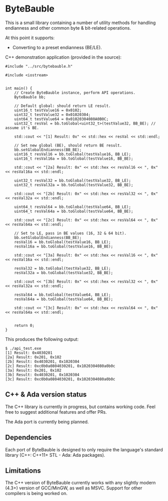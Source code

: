 # ByteBauble #

This is a small library containing a number of utility methods for handling endianness and other common byte & bit-related operations.

At this point it supports:

* Converting to a preset endianness (BE/LE).


C++ demonstration application (provided in the source):

	#include "../src/bytebauble.h"

	#include <iostream>


	int main() {
		// Create ByteBauble instance, perform API operations.
		ByteBauble bb;
		
		// Default global: should return LE result.
		uint16_t testValue16 = 0x0102;
		uint32_t testValue32 = 0x01020304;
		uint64_t testValue64 = 0x01020304080A0B0C;
		uint32_t resVal = bb.toGlobal<uint32_t>(testValue32, BB_BE); // assume it's BE.
		
		std::cout << "[1] Result: 0x" << std::hex << resVal << std::endl;
		
		// Set new global (BE), should return BE result.
		bb.setGlobalEndianness(BB_BE);
		uint16_t resVal16 = bb.toGlobal(testValue16, BB_LE);
		uint16_t resVal16a = bb.toGlobal(testValue16, BB_BE);
		
		std::cout << "[2a] Result: 0x" << std::hex << resVal16 << ", 0x" << resVal16a << std::endl;
		
		uint32_t resVal32 = bb.toGlobal(testValue32, BB_LE);
		uint32_t resVal32a = bb.toGlobal(testValue32, BB_BE);
		
		std::cout << "[2b] Result: 0x" << std::hex << resVal32 << ", 0x" << resVal32a << std::endl;
		
		uint64_t resVal64 = bb.toGlobal(testValue64, BB_LE);
		uint64_t resVal64a = bb.toGlobal(testValue64, BB_BE);
		
		std::cout << "[2c] Result: 0x" << std::hex << resVal64 << ", 0x" << resVal64a << std::endl;
		
		// Set to LE, pass in BE values (16, 32 & 64 bit).
		bb.setGlobalEndianness(BB_BE);
		resVal16 = bb.toGlobal(testValue16, BB_LE);
		resVal16a = bb.toGlobal(testValue16, BB_BE);
		
		std::cout << "[3a] Result: 0x" << std::hex << resVal16 << ", 0x" << resVal16a << std::endl;
		
		resVal32 = bb.toGlobal(testValue32, BB_LE);
		resVal32a = bb.toGlobal(testValue32, BB_BE);
		
		std::cout << "[3b] Result: 0x" << std::hex << resVal32 << ", 0x" << resVal32a << std::endl;
		
		resVal64 = bb.toGlobal(testValue64, BB_LE);
		resVal64a = bb.toGlobal(testValue64, BB_BE);
		
		std::cout << "[3c] Result: 0x" << std::hex << resVal64 << ", 0x" << resVal64a << std::endl;
		
		
		return 0;
	}

This produces the following output:


	$ ./api_test.exe
	[1] Result: 0x4030201
	[2a] Result: 0x201, 0x102
	[2b] Result: 0x4030201, 0x1020304
	[2c] Result: 0xc0b0a0804030201, 0x1020304080a0b0c
	[3a] Result: 0x201, 0x102
	[3b] Result: 0x4030201, 0x1020304
	[3c] Result: 0xc0b0a0804030201, 0x1020304080a0b0c


## C++ & Ada version status ##

The C++ library is currently in progress, but contains working code. Feel free to suggest additional features and offer PRs.

The Ada port is currently being planned.


## Dependencies ##

Each port of ByteBauble is designed to only require the language's standard library (C++: C++11+ STL - Ada: Ada packages). 

## Limitations ##

The C++ version of ByteBauble currently works with any slightly modern (4.3+) version of GCC/MinGW, as well as MSVC. Support for other compilers is being worked on.